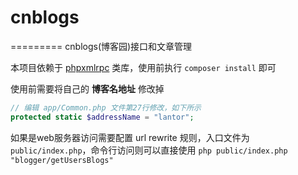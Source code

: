 # cnblogs
=========
cnblogs(博客园)接口和文章管理

本项目依赖于 [phpxmlrpc](https://github.com/gggeek/phpxmlrpc) 类库，使用前执行 `composer install` 即可

使用前需要将自己的 **博客名地址** 修改掉

```php
// 编辑 app/Common.php 文件第27行修改，如下所示
protected static $addressName = "lantor";
```

如果是web服务器访问需要配置 url rewrite 规则，入口文件为 `public/index.php`，命令行访问则可以直接使用 `php public/index.php "blogger/getUsersBlogs"`

